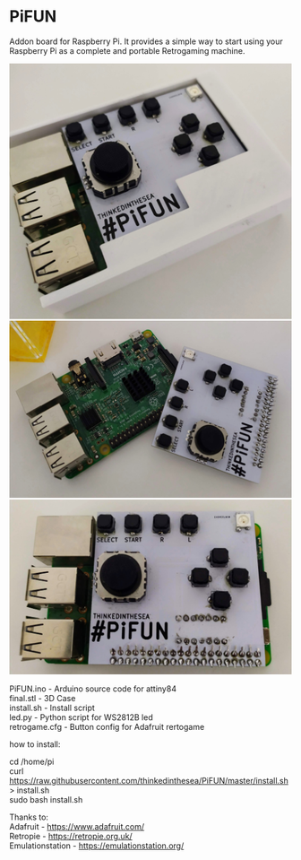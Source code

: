 # PiFUN

Addon board for Raspberry Pi. It provides a simple way to start using your Raspberry Pi as a complete and portable Retrogaming machine.  

  
![Screenshot](/images/IMG_20200110_174037.jpg)  
![Screenshot](/images/IMG_20200110_173826.jpg)  
![Screenshot](/images/IMG_20200110_173849.jpg)  
    
PiFUN.ino       -   Arduino source code for attiny84   
final.stl       -   3D Case   
install.sh      -   Install script   
led.py          -   Python script for WS2812B led   
retrogame.cfg   -   Button config for Adafruit rertogame  
  
  
how to install:

cd /home/pi\
curl https://raw.githubusercontent.com/thinkedinthesea/PiFUN/master/install.sh > install.sh\
sudo bash install.sh
  
  
Thanks to:  
Adafruit - https://www.adafruit.com/  
Retropie - https://retropie.org.uk/  
Emulationstation - https://emulationstation.org/  
